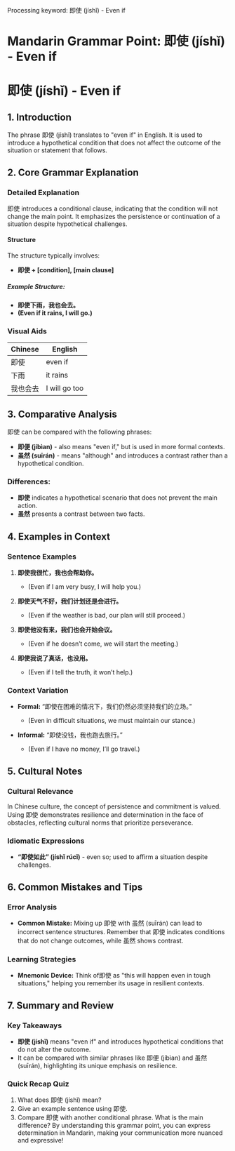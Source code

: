 Processing keyword: 即使 (jíshǐ) - Even if
# Mandarin Grammar Point: 即使 (jíshǐ) - Even if
# 即使 (jíshǐ) - Even if
## 1. Introduction
The phrase 即使 (jíshǐ) translates to "even if" in English. It is used to introduce a hypothetical condition that does not affect the outcome of the situation or statement that follows. 
## 2. Core Grammar Explanation
### Detailed Explanation
即使 introduces a conditional clause, indicating that the condition will not change the main point. It emphasizes the persistence or continuation of a situation despite hypothetical challenges.
#### Structure
The structure typically involves:
- **即使 + [condition], [main clause]**
##### Example Structure:
- **即使下雨，我也会去。**
- **(Even if it rains, I will go.)**
### Visual Aids
| Chinese   | English             |
|-----------|---------------------|
| 即使      | even if             |
| 下雨      | it rains            |
| 我也会去  | I will go too       |
## 3. Comparative Analysis
即使 can be compared with the following phrases:
- **即便 (jíbìan)** - also means "even if," but is used in more formal contexts. 
- **虽然 (suīrán)** - means "although" and introduces a contrast rather than a hypothetical condition.
### Differences:
- **即使** indicates a hypothetical scenario that does not prevent the main action.
- **虽然** presents a contrast between two facts.
## 4. Examples in Context
### Sentence Examples
1. **即使我很忙，我也会帮助你。**
   - (Even if I am very busy, I will help you.)
   
2. **即使天气不好，我们计划还是会进行。**
   - (Even if the weather is bad, our plan will still proceed.)
3. **即使他没有来，我们也会开始会议。**
   - (Even if he doesn’t come, we will start the meeting.)
4. **即使我说了真话，也没用。**
   - (Even if I tell the truth, it won’t help.)
### Context Variation
- **Formal:** “即使在困难的情况下，我们仍然必须坚持我们的立场。”
  - (Even in difficult situations, we must maintain our stance.)
  
- **Informal:** “即使没钱，我也跑去旅行。”
  - (Even if I have no money, I’ll go travel.)
## 5. Cultural Notes
### Cultural Relevance
In Chinese culture, the concept of persistence and commitment is valued. Using 即使 demonstrates resilience and determination in the face of obstacles, reflecting cultural norms that prioritize perseverance.
### Idiomatic Expressions
- **“即使如此” (jíshǐ rúcǐ)** - even so; used to affirm a situation despite challenges.
## 6. Common Mistakes and Tips
### Error Analysis
- **Common Mistake:** Mixing up 即使 with 虽然 (suīrán) can lead to incorrect sentence structures. Remember that 即使 indicates conditions that do not change outcomes, while 虽然 shows contrast.
### Learning Strategies
- **Mnemonic Device:** Think of即使 as "this will happen even in tough situations," helping you remember its usage in resilient contexts.
## 7. Summary and Review
### Key Takeaways
- **即使 (jíshǐ)** means "even if" and introduces hypothetical conditions that do not alter the outcome.
- It can be compared with similar phrases like 即便 (jíbìan) and 虽然 (suīrán), highlighting its unique emphasis on resilience.
### Quick Recap Quiz
1. What does 即使 (jíshǐ) mean?
2. Give an example sentence using 即使.
3. Compare 即使 with another conditional phrase. What is the main difference? 
By understanding this grammar point, you can express determination in Mandarin, making your communication more nuanced and expressive!

